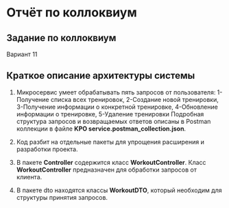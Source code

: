 # Отчёт по коллоквиум
##  Задание по коллоквиум 
Вариант 11

## Краткое описание архитектуры системы
1. Микросервис умеет обрабатывать пять запросов от пользователя: 1-Получение списка всех тренировок, 2-Создание новой тренировки, 3-Получение информации о конкретной тренировке, 4-Обновление информации о тренировке, 5-Удаление тренировки Подробная структура запросов и возвращаемых ответов описаны в Postman коллекции в файле **KPO service.postman_collection.json**.

2. Код разбит на отдельные пакеты для упрощения расширения и разработки проекта.

3. В пакете **Controller** содержится класс **WorkoutController**. Класс **WorkoutController** предназначен для обработки запросов от клиента. 

4. В пакете dto находятся классы **WorkoutDTO**, который необходим для структуры принятия запросов.

 
